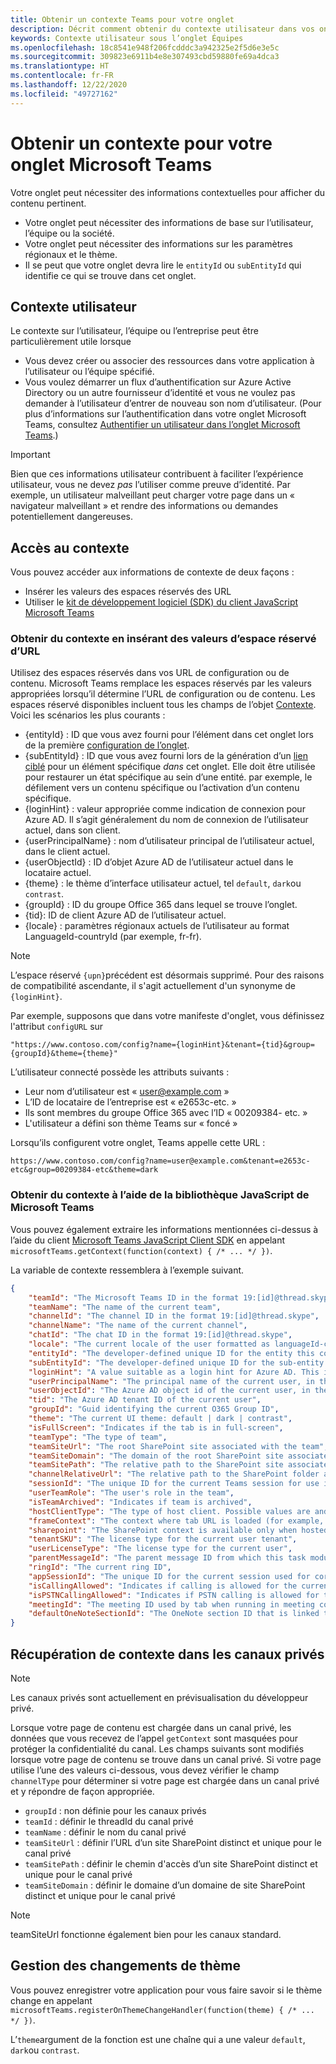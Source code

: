 ```yaml
---
title: Obtenir un contexte Teams pour votre onglet
description: Décrit comment obtenir du contexte utilisateur dans vos onglets
keywords: Contexte utilisateur sous l’onglet Équipes
ms.openlocfilehash: 18c8541e948f206fcdddc3a942325e2f5d6e3e5c
ms.sourcegitcommit: 309823e6911b4e8e307493cbd59880fe69a4dca3
ms.translationtype: HT
ms.contentlocale: fr-FR
ms.lasthandoff: 12/22/2020
ms.locfileid: "49727162"
---
```

# <a name="get-context-for-your-microsoft-teams-tab"></a>Obtenir un contexte pour votre onglet Microsoft Teams

Votre onglet peut nécessiter des informations contextuelles pour afficher du contenu pertinent.

* Votre onglet peut nécessiter des informations de base sur l’utilisateur, l’équipe ou la société.
* Votre onglet peut nécessiter des informations sur les paramètres régionaux et le thème.
* Il se peut que votre onglet devra lire le `entityId` ou `subEntityId` qui identifie ce qui se trouve dans cet onglet.

## <a name="user-context"></a>Contexte utilisateur

Le contexte sur l’utilisateur, l’équipe ou l’entreprise peut être particulièrement utile lorsque

* Vous devez créer ou associer des ressources dans votre application à l’utilisateur ou l’équipe spécifié.
* Vous voulez démarrer un flux d’authentification sur Azure Active Directory ou un autre fournisseur d’identité et vous ne voulez pas demander à l’utilisateur d’entrer de nouveau son nom d’utilisateur. (Pour plus d’informations sur l’authentification dans votre onglet Microsoft Teams, consultez [Authentifier un utilisateur dans l’onglet Microsoft Teams](~/concepts/authentication/authentication.md).)

> [!IMPORTANT]
> Bien que ces informations utilisateur contribuent à faciliter l’expérience utilisateur, vous ne devez *pas* l’utiliser comme preuve d’identité. Par exemple, un utilisateur malveillant peut charger votre page dans un « navigateur malveillant » et rendre des informations ou demandes potentiellement dangereuses.

## <a name="accessing-context"></a>Accès au contexte

Vous pouvez accéder aux informations de contexte de deux façons :

* Insérer les valeurs des espaces réservés des URL
* Utiliser le [kit de développement logiciel (SDK) du client JavaScript Microsoft Teams](/javascript/api/overview/msteams-client)

### <a name="getting-context-by-inserting-url-placeholder-values"></a>Obtenir du contexte en insérant des valeurs d’espace réservé d’URL

Utilisez des espaces réservés dans vos URL de configuration ou de contenu. Microsoft Teams remplace les espaces réservés par les valeurs appropriées lorsqu’il détermine l’URL de configuration ou de contenu. Les espaces réservé disponibles incluent tous les champs de l’objet [Contexte](/javascript/api/@microsoft/teams-js/microsoftteams.context?view=msteams-client-js-latest&preserve-view=true). Voici les scénarios les plus courants :

* {entityId} : ID que vous avez fourni pour l’élément dans cet onglet lors de la première [configuration de l’onglet](~/tabs/how-to/create-tab-pages/configuration-page.md).
* {subEntityId} : ID que vous avez fourni lors de la génération d’un [lien ciblé](~/concepts/build-and-test/deep-links.md) pour un élément spécifique _dans_ cet onglet. Elle doit être utilisée pour restaurer un état spécifique au sein d’une entité. par exemple, le défilement vers un contenu spécifique ou l’activation d’un contenu spécifique.
* {loginHint} : valeur appropriée comme indication de connexion pour Azure AD. Il s’agit généralement du nom de connexion de l’utilisateur actuel, dans son client.
* {userPrincipalName} : nom d’utilisateur principal de l’utilisateur actuel, dans le client actuel.
* {userObjectId} : ID d’objet Azure AD de l’utilisateur actuel dans le locataire actuel.
* {theme} : le thème d’interface utilisateur actuel, tel `default`, `dark`ou `contrast`.
* {groupId} : ID du groupe Office 365 dans lequel se trouve l’onglet.
* {tid}: ID de client Azure AD de l’utilisateur actuel.
* {locale} : paramètres régionaux actuels de l’utilisateur au format LanguageId-countryId (par exemple, fr-fr).

>[!NOTE]
>L’espace réservé `{upn}`précédent est désormais supprimé. Pour des raisons de compatibilité ascendante, il s'agit actuellement d'un synonyme de `{loginHint}`.

Par exemple, supposons que dans votre manifeste d'onglet, vous définissez l'attribut `configURL` sur

`"https://www.contoso.com/config?name={loginHint}&tenant={tid}&group={groupId}&theme={theme}"`

L’utilisateur connecté possède les attributs suivants :

* Leur nom d’utilisateur est « user@example.com »
* L’ID de locataire de l’entreprise est « e2653c-etc. »
* Ils sont membres du groupe Office 365 avec l’ID « 00209384- etc. »
* L'utilisateur a défini son thème Teams sur « foncé »

Lorsqu’ils configurent votre onglet, Teams appelle cette URL :

`https://www.contoso.com/config?name=user@example.com&tenant=e2653c-etc&group=00209384-etc&theme=dark`

### <a name="getting-context-by-using-the-microsoft-teams-javascript-library"></a>Obtenir du contexte à l’aide de la bibliothèque JavaScript de Microsoft Teams

Vous pouvez également extraire les informations mentionnées ci-dessus à l’aide du client [Microsoft Teams JavaScript Client SDK](/javascript/api/overview/msteams-client) en appelant `microsoftTeams.getContext(function(context) { /* ... */ })`.

La variable de contexte ressemblera à l’exemple suivant.

```json
{
    "teamId": "The Microsoft Teams ID in the format 19:[id]@thread.skype",
    "teamName": "The name of the current team",
    "channelId": "The channel ID in the format 19:[id]@thread.skype",
    "channelName": "The name of the current channel",
    "chatId": "The chat ID in the format 19:[id]@thread.skype",
    "locale": "The current locale of the user formatted as languageId-countryId (for example, en-us)",
    "entityId": "The developer-defined unique ID for the entity this content points to",
    "subEntityId": "The developer-defined unique ID for the sub-entity this content points to",
    "loginHint": "A value suitable as a login hint for Azure AD. This is usually the login name of the current user, in their home tenant",
    "userPrincipalName": "The principal name of the current user, in the current tenant",
    "userObjectId": "The Azure AD object id of the current user, in the current tenant",
    "tid": "The Azure AD tenant ID of the current user",
    "groupId": "Guid identifying the current O365 Group ID",
    "theme": "The current UI theme: default | dark | contrast",
    "isFullScreen": "Indicates if the tab is in full-screen",
    "teamType": "The type of team",
    "teamSiteUrl": "The root SharePoint site associated with the team",
    "teamSiteDomain": "The domain of the root SharePoint site associated with the team",
    "teamSitePath": "The relative path to the SharePoint site associated with the team",
    "channelRelativeUrl": "The relative path to the SharePoint folder associated with the channel",
    "sessionId": "The unique ID for the current Teams session for use in correlating telemetry data",
    "userTeamRole": "The user's role in the team",
    "isTeamArchived": "Indicates if team is archived",
    "hostClientType": "The type of host client. Possible values are android, ios, web, desktop, rigel",
    "frameContext": "The context where tab URL is loaded (for example, content, task, setting, remove, sidePanel)",
    "sharepoint": "The SharePoint context is available only when hosted in SharePoint",
    "tenantSKU": "The license type for the current user tenant",
    "userLicenseType": "The license type for the current user",
    "parentMessageId": "The parent message ID from which this task module is launched",
    "ringId": "The current ring ID",
    "appSessionId": "The unique ID for the current session used for correlating telemetry data",
    "isCallingAllowed": "Indicates if calling is allowed for the current logged in user",
    "isPSTNCallingAllowed": "Indicates if PSTN calling is allowed for the current logged in user",
    "meetingId": "The meeting ID used by tab when running in meeting context",
    "defaultOneNoteSectionId": "The OneNote section ID that is linked to the channel"
}
```

## <a name="retrieving-context-in-private-channels"></a>Récupération de contexte dans les canaux privés

> [!Note]
> Les canaux privés sont actuellement en prévisualisation du développeur privé.

Lorsque votre page de contenu est chargée dans un canal privé, les données que vous recevez de l’appel `getContext` sont masquées pour protéger la confidentialité du canal. Les champs suivants sont modifiés lorsque votre page de contenu se trouve dans un canal privé. Si votre page utilise l’une des valeurs ci-dessous, vous devez vérifier le champ `channelType` pour déterminer si votre page est chargée dans un canal privé et y répondre de façon appropriée.

* `groupId` : non définie pour les canaux privés
* `teamId` : définir le threadId du canal privé
* `teamName` : définir le nom du canal privé
* `teamSiteUrl` : définir l’URL d’un site SharePoint distinct et unique pour le canal privé
* `teamSitePath` : définir le chemin d'accès d’un site SharePoint distinct et unique pour le canal privé
* `teamSiteDomain` : définir le domaine d’un domaine de site SharePoint distinct et unique pour le canal privé

> [!Note]
>  teamSiteUrl fonctionne également bien pour les canaux standard.

## <a name="theme-change-handling"></a>Gestion des changements de thème

Vous pouvez enregistrer votre application pour vous faire savoir si le thème change en appelant `microsoftTeams.registerOnThemeChangeHandler(function(theme) { /* ... */ })`.

L’`theme`argument de la fonction est une chaîne qui a une valeur `default`, `dark`ou `contrast`.
